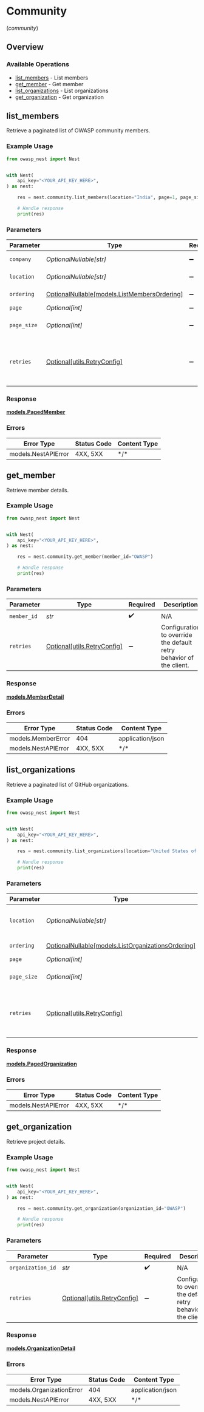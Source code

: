 # Community
(*community*)

## Overview

### Available Operations

* [list_members](#list_members) - List members
* [get_member](#get_member) - Get member
* [list_organizations](#list_organizations) - List organizations
* [get_organization](#get_organization) - Get organization

## list_members

Retrieve a paginated list of OWASP community members.

### Example Usage

<!-- UsageSnippet language="python" operationID="list_members" method="get" path="/api/v0/members/" -->
```python
from owasp_nest import Nest


with Nest(
    api_key="<YOUR_API_KEY_HERE>",
) as nest:

    res = nest.community.list_members(location="India", page=1, page_size=100)

    # Handle response
    print(res)

```

### Parameters

| Parameter                                                                           | Type                                                                                | Required                                                                            | Description                                                                         |
| ----------------------------------------------------------------------------------- | ----------------------------------------------------------------------------------- | ----------------------------------------------------------------------------------- | ----------------------------------------------------------------------------------- |
| `company`                                                                           | *OptionalNullable[str]*                                                             | :heavy_minus_sign:                                                                  | Company of the user                                                                 |
| `location`                                                                          | *OptionalNullable[str]*                                                             | :heavy_minus_sign:                                                                  | Location of the member                                                              |
| `ordering`                                                                          | [OptionalNullable[models.ListMembersOrdering]](../../models/listmembersordering.md) | :heavy_minus_sign:                                                                  | Ordering field                                                                      |
| `page`                                                                              | *Optional[int]*                                                                     | :heavy_minus_sign:                                                                  | Page number                                                                         |
| `page_size`                                                                         | *Optional[int]*                                                                     | :heavy_minus_sign:                                                                  | Number of items per page                                                            |
| `retries`                                                                           | [Optional[utils.RetryConfig]](../../models/utils/retryconfig.md)                    | :heavy_minus_sign:                                                                  | Configuration to override the default retry behavior of the client.                 |

### Response

**[models.PagedMember](../../models/pagedmember.md)**

### Errors

| Error Type          | Status Code         | Content Type        |
| ------------------- | ------------------- | ------------------- |
| models.NestAPIError | 4XX, 5XX            | \*/\*               |

## get_member

Retrieve member details.

### Example Usage

<!-- UsageSnippet language="python" operationID="get_member" method="get" path="/api/v0/members/{member_id}" -->
```python
from owasp_nest import Nest


with Nest(
    api_key="<YOUR_API_KEY_HERE>",
) as nest:

    res = nest.community.get_member(member_id="OWASP")

    # Handle response
    print(res)

```

### Parameters

| Parameter                                                           | Type                                                                | Required                                                            | Description                                                         | Example                                                             |
| ------------------------------------------------------------------- | ------------------------------------------------------------------- | ------------------------------------------------------------------- | ------------------------------------------------------------------- | ------------------------------------------------------------------- |
| `member_id`                                                         | *str*                                                               | :heavy_check_mark:                                                  | N/A                                                                 | OWASP                                                               |
| `retries`                                                           | [Optional[utils.RetryConfig]](../../models/utils/retryconfig.md)    | :heavy_minus_sign:                                                  | Configuration to override the default retry behavior of the client. |                                                                     |

### Response

**[models.MemberDetail](../../models/memberdetail.md)**

### Errors

| Error Type          | Status Code         | Content Type        |
| ------------------- | ------------------- | ------------------- |
| models.MemberError  | 404                 | application/json    |
| models.NestAPIError | 4XX, 5XX            | \*/\*               |

## list_organizations

Retrieve a paginated list of GitHub organizations.

### Example Usage

<!-- UsageSnippet language="python" operationID="list_organizations" method="get" path="/api/v0/organizations/" -->
```python
from owasp_nest import Nest


with Nest(
    api_key="<YOUR_API_KEY_HERE>",
) as nest:

    res = nest.community.list_organizations(location="United States of America", page=1, page_size=100)

    # Handle response
    print(res)

```

### Parameters

| Parameter                                                                                       | Type                                                                                            | Required                                                                                        | Description                                                                                     | Example                                                                                         |
| ----------------------------------------------------------------------------------------------- | ----------------------------------------------------------------------------------------------- | ----------------------------------------------------------------------------------------------- | ----------------------------------------------------------------------------------------------- | ----------------------------------------------------------------------------------------------- |
| `location`                                                                                      | *OptionalNullable[str]*                                                                         | :heavy_minus_sign:                                                                              | Location of the organization                                                                    | United States of America                                                                        |
| `ordering`                                                                                      | [OptionalNullable[models.ListOrganizationsOrdering]](../../models/listorganizationsordering.md) | :heavy_minus_sign:                                                                              | Ordering field                                                                                  |                                                                                                 |
| `page`                                                                                          | *Optional[int]*                                                                                 | :heavy_minus_sign:                                                                              | Page number                                                                                     |                                                                                                 |
| `page_size`                                                                                     | *Optional[int]*                                                                                 | :heavy_minus_sign:                                                                              | Number of items per page                                                                        |                                                                                                 |
| `retries`                                                                                       | [Optional[utils.RetryConfig]](../../models/utils/retryconfig.md)                                | :heavy_minus_sign:                                                                              | Configuration to override the default retry behavior of the client.                             |                                                                                                 |

### Response

**[models.PagedOrganization](../../models/pagedorganization.md)**

### Errors

| Error Type          | Status Code         | Content Type        |
| ------------------- | ------------------- | ------------------- |
| models.NestAPIError | 4XX, 5XX            | \*/\*               |

## get_organization

Retrieve project details.

### Example Usage

<!-- UsageSnippet language="python" operationID="get_organization" method="get" path="/api/v0/organizations/{organization_id}" -->
```python
from owasp_nest import Nest


with Nest(
    api_key="<YOUR_API_KEY_HERE>",
) as nest:

    res = nest.community.get_organization(organization_id="OWASP")

    # Handle response
    print(res)

```

### Parameters

| Parameter                                                           | Type                                                                | Required                                                            | Description                                                         | Example                                                             |
| ------------------------------------------------------------------- | ------------------------------------------------------------------- | ------------------------------------------------------------------- | ------------------------------------------------------------------- | ------------------------------------------------------------------- |
| `organization_id`                                                   | *str*                                                               | :heavy_check_mark:                                                  | N/A                                                                 | OWASP                                                               |
| `retries`                                                           | [Optional[utils.RetryConfig]](../../models/utils/retryconfig.md)    | :heavy_minus_sign:                                                  | Configuration to override the default retry behavior of the client. |                                                                     |

### Response

**[models.OrganizationDetail](../../models/organizationdetail.md)**

### Errors

| Error Type               | Status Code              | Content Type             |
| ------------------------ | ------------------------ | ------------------------ |
| models.OrganizationError | 404                      | application/json         |
| models.NestAPIError      | 4XX, 5XX                 | \*/\*                    |